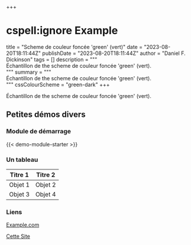 +++
# cspell:ignore Example
title = "Scheme de couleur foncée 'green' (vert)"
date = "2023-08-20T18:11:44Z"
publishDate = "2023-08-20T18:11:44Z"
author = "Daniel F. Dickinson"
tags = []
description = """\
Échantillon de the scheme de couleur foncée 'green' (vert).\
"""
summary = """\
Échantillon de the scheme de couleur foncée 'green' (vert).\
"""
cssColourScheme = "green-dark"
+++

Échantillon de the scheme de couleur foncée 'green' (vert).

## Petites démos divers

### Module de démarrage

{{< demo-module-starter >}}

### Un tableau

| Titre 1   | Titre 2   |
|-----------|-----------|
| Objet 1   | Objet 2   |
| Objet 3   | Objet 4   |

### Liens

[Example.com](https://example.com/never-visited)

[Cette Site](/)
